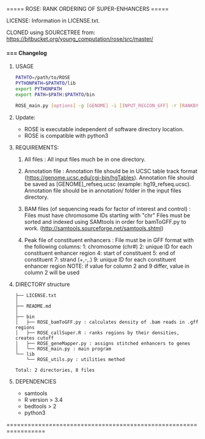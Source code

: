===== ROSE: RANK ORDERING OF SUPER-ENHANCERS =====

LICENSE: Information in LICENSE.txt. 

CLONED using SOURCETREE from: https://bitbucket.org/young_computation/rose/src/master/


#### === Changelog
1. USAGE

	```bash
	PATHTO=/path/to/ROSE
	PYTHONPATH=$PATHTO/lib
	export PYTHONPATH
	export PATH=$PATH:$PATHTO/bin

	ROSE_main.py [options] -g [GENOME] -i [INPUT_REGION_GFF] -r [RANKBY_BAM_FILE] -o [OUTPUT_FOLDER] [OPTIONAL_FLAGS]
	```

1. Update: 

	* ROSE is executable independent of software directory location.
	* ROSE is compatible with python3

1. REQUIREMENTS:

	1. All files :
	All input files much be in one directory.

	1. Annotation file :
	Annotation file should be in UCSC table track format (https://genome.ucsc.edu/cgi-bin/hgTables).
	Annotation file should be saved as [GENOME]_refseq.ucsc (example: hg19_refseq.ucsc).
	Annotation file should be in annotation/ folder in the input files directory.

	1. BAM files (of sequencing reads for factor of interest and control) :
	Files must have chromosome IDs starting with "chr"
	Files must be sorted and indexed using SAMtools in order for bamToGFF.py to work. (http://samtools.sourceforge.net/samtools.shtml)

	1. Peak file of constituent enhancers :
	File must be in GFF format with the following columns:
		1: chromosome (chr#)
		2: unique ID for each constituent enhancer region
		4: start of constituent
		5: end of constituent
		7: strand (+,-,.)
		9: unique ID for each constituent enhancer region
		NOTE: if value for column 2 and 9 differ, value in column 2 will be used

1. DIRECTORY structure
	```
	├── LICENSE.txt
	│
	├── README.md
	│
	├── bin
	│   ├── ROSE_bamToGFF.py : calculates density of .bam reads in .gff regions
	│   ├── ROSE_callSuper.R : ranks regions by their densities, creates cutoff
	│   ├── ROSE_geneMapper.py : assigns stitched enhancers to genes
	│   └── ROSE_main.py : main program
	└── lib
	    └── ROSE_utils.py : utilities method

	Total: 2 directories, 8 files
	```
1. DEPENDENCIES

	* samtools
	* R version > 3.4
	* bedtools > 2
	* python3

=================================================================
